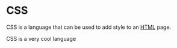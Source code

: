 # CSS



CSS is a language that can be used to add style to an [HTML](/wiki/HTML) page.

CSS is a very cool language
